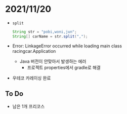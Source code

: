 # 2021/11/20

- `split` 

  ```java
  String str = "pobi,woni,jun";
  String[] carName = str.split(",");
  ```



- Error: LinkageError occurred while loading main class racingcar.Application
  - Java 버전이 안맞아서 발생하는 에러
    - 프로젝트 properties에서 gradle로 해결



- 우테코 카레이싱 완료



## To Do

- 남은 1개 프리코스
